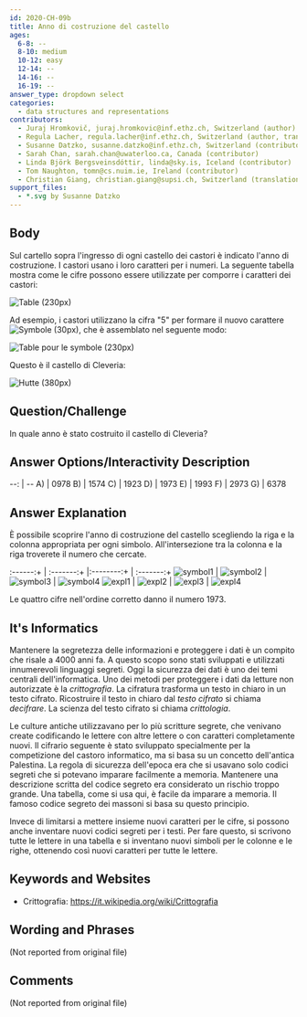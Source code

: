 ```yaml
---
id: 2020-CH-09b
title: Anno di costruzione del castello
ages:
  6-8: --
  8-10: medium
  10-12: easy
  12-14: --
  14-16: --
  16-19: --
answer_type: dropdown select
categories:
  - data structures and representations
contributors:
  - Juraj Hromkovič, juraj.hromkovic@inf.ethz.ch, Switzerland (author)
  - Regula Lacher, regula.lacher@inf.ethz.ch, Switzerland (author, translation from English into German)
  - Susanne Datzko, susanne.datzko@inf.ethz.ch, Switzerland (contributor, graphics)
  - Sarah Chan, sarah.chan@uwaterloo.ca, Canada (contributor)
  - Linda Björk Bergsveinsdóttir, linda@sky.is, Iceland (contributor)
  - Tom Naughton, tomn@cs.nuim.ie, Ireland (contributor)
  - Christian Giang, christian.giang@supsi.ch, Switzerland (translation from German into Italian)
support_files:
  - *.svg by Susanne Datzko
---
```



## Body

Sul cartello sopra l'ingresso di ogni castello dei castori è indicato l'anno di costruzione. I castori usano i loro caratteri per i numeri. La seguente tabella mostra come le cifre possono essere utilizzate per comporre i caratteri dei castori:

![](graphics/2020-CH-09_taskbody1-compatible.svg "Table (230px)")

Ad esempio, i castori utilizzano la cifra "5" per formare il nuovo carattere ![](graphics/2020-CH-09_taskbody2.svg "Symbole (30px)"), che è assemblato nel seguente modo:

![](graphics/2020-CH-09_taskbody3-compatible.svg "Table pour le symbole (230px)")

Questo è il castello di Cleveria:

![](graphics/2020-CH-09_taskbody4.svg "Hutte (380px)")


## Question/Challenge

In quale anno è stato costruito il castello di Cleveria?


## Answer Options/Interactivity Description

--: | --
 A) | 0978
 B) | 1574
 C) | 1923
 D) | 1973
 E) | 1993
 F) | 2973
 G) | 6378


## Answer Explanation

È possibile scoprire l'anno di costruzione del castello scegliendo la riga e la colonna appropriata per ogni simbolo. All'intersezione tra la colonna e la riga troverete il numero che cercate.

 :------:+ | :-------:+ |:--------:+ | :-------:+
![symbol1] | ![symbol2] | ![symbol3] | ![symbol4]
![expl1]   | ![expl2]   | ![expl3]   | ![expl4]

[symbol1]: graphics/2020-CH-09b_explanation1.svg "Symbole 1 (39px)"
[symbol2]: graphics/2020-CH-09b_explanation2.svg "Symbole 2 (50px)"
[symbol3]: graphics/2020-CH-09b_explanation3.svg "Symbole 3 (50px)"
[symbol4]: graphics/2020-CH-09b_explanation4.svg "Symbole 4 (50px)"
[expl1]: graphics/2020-CH-09_explanation_digit1.svg "Explication 1 (135px)"
[expl2]: graphics/2020-CH-09_explanation_digit9.svg "Explication 9 (135px)"
[expl3]: graphics/2020-CH-09_explanation_digit7.svg "Explication 7 (135px)"
[expl4]: graphics/2020-CH-09_explanation_digit3.svg "Explication 3 (135px)"

Le quattro cifre nell'ordine corretto danno il numero 1973.


## It's Informatics

Mantenere la segretezza delle informazioni e proteggere i dati è un compito che risale a 4000 anni fa. A questo scopo sono stati sviluppati e utilizzati innumerevoli linguaggi segreti. Oggi la sicurezza dei dati è uno dei temi centrali dell'informatica. Uno dei metodi per proteggere i dati da letture non autorizzate è la _crittografia_. La cifratura trasforma un testo in chiaro in un testo cifrato. Ricostruire il testo in chiaro dal _testo cifrato_ si chiama _decifrare_. La scienza del testo cifrato si chiama _crittologia_.

Le culture antiche utilizzavano per lo più scritture segrete, che venivano create codificando le lettere con altre lettere o con caratteri completamente nuovi. Il cifrario seguente è stato sviluppato specialmente per la competizione del castoro informatico, ma si basa su un concetto dell'antica Palestina. La regola di sicurezza dell'epoca era che si usavano solo codici segreti che si potevano imparare facilmente a memoria. Mantenere una descrizione scritta del codice segreto era considerato un rischio troppo grande. Una tabella, come si usa qui, è facile da imparare a memoria. Il famoso codice segreto dei massoni si basa su questo principio.

Invece di limitarsi a mettere insieme nuovi caratteri per le cifre, si possono anche inventare nuovi codici segreti per i testi. Per fare questo, si scrivono tutte le lettere in una tabella e si inventano nuovi simboli per le colonne e le righe, ottenendo così nuovi caratteri per tutte le lettere.


## Keywords and Websites

 - Crittografia: https://it.wikipedia.org/wiki/Crittografia  


## Wording and Phrases

(Not reported from original file)


## Comments

(Not reported from original file)
